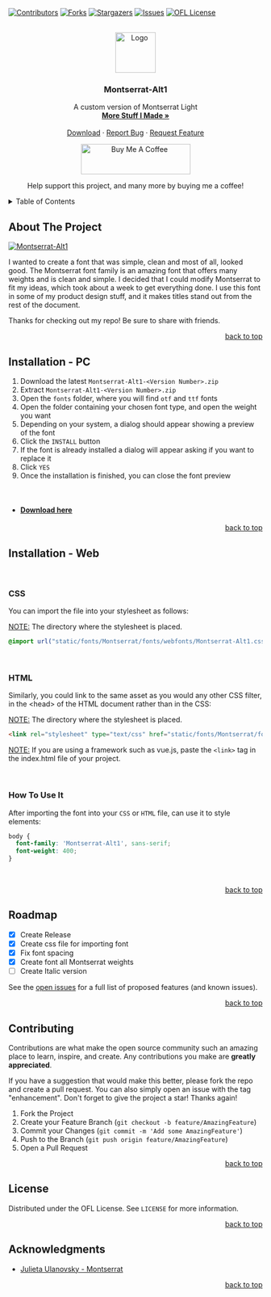 <div id="top"></div>


[![Contributors][contributors-shield]][contributors-url]
[![Forks][forks-shield]][forks-url]
[![Stargazers][stars-shield]][stars-url]
[![Issues][issues-shield]][issues-url]
[![OFL License][license-shield]][license-url]

<!-- PROJECT LOGO -->
<br />
<div align="center">
  <a href="https://github.com/Differentunic">
    <img src="https://avatars.githubusercontent.com/u/66045103?v=4" alt="Logo" width="80" height="80">
  </a>

  <h3 align="center">Montserrat-Alt1</h3>

  <p align="center">
    A custom version of Montserrat Light
    <br />
    <a href="https://github.com/Differentunic?tab=repositories"><strong>More Stuff I Made »</strong></a>
    <br />
    <br />
    <a href="https://github.com/Differentunic/Montserrat-Alt1/releases/latest">Download</a>
    ·
    <a href="https://github.com/Differentunic/Montserrat-Alt1/issues">Report Bug</a>
    ·
    <a href="https://github.com/Differentunic/Montserrat-Alt1/issues">Request Feature</a>
  </p>
  <a href="https://www.buymeacoffee.com/Differentunic" target="_blank"><img src="https://cdn.buymeacoffee.com/buttons/v2/default-yellow.png" alt="Buy Me A Coffee" style="height: 60px !important;width: 217px !important;" ></a>
  
  <a>Help support this project, and many more by buying me a coffee!</a>
  
</div>



<!-- TABLE OF CONTENTS -->
<details>
  <summary>Table of Contents</summary>
  <ol>
    <li><a href="#about-the-project">About The Project</a></li>
    <li><a href="#installation---pc">Installation - PC</a></li>
    <li><a href="#installation---web">Installation - Web</a></li>
    <li><a href="#roadmap">Roadmap</a></li>
    <li><a href="#contributing">Contributing</a></li>
    <li><a href="#license">License</a></li>
    <li><a href="#acknowledgments">Acknowledgments</a></li>
  </ol>
</details>



<!-- ABOUT THE PROJECT -->
## About The Project

[![Montserrat-Alt1][product-screenshot]](https://user-images.githubusercontent.com/66045103/190619819-6aed41f6-58e7-420a-97d2-ed3eb6d27a01.png)

I wanted to create a font that was simple, clean and most of all, looked good. The Montserrat font family is an amazing font that offers many weights and is clean and simple. I decided that I could modify Montserrat to fit my ideas, which took about a week to get everything done. I use this font in some of my product design stuff, and it makes titles stand out from the rest of the document.

Thanks for checking out my repo! Be sure to share with friends.

<p align="right"><a href="#top">back to top</a></p>


<!-- Installation For PC -->
## Installation - PC

1. Download the latest `Montserrat-Alt1-<Version Number>.zip`
2. Extract `Montserrat-Alt1-<Version Number>.zip`
3. Open the `fonts` folder, where you will find `otf` and `ttf` fonts
4. Open the folder containing your chosen font type, and open the weight you want
5. Depending on your system, a dialog should appear showing a preview of the font
6. Click the `INSTALL` button
7. If the font is already installed a dialog will appear asking if you want to replace it
8. Click `YES`  
9. Once the installation is finished, you can close the font preview

<br />

* #### [Download here](https://github.com/Differentunic/Montserrat-Alt1/releases/latest) 

<p align="right"><a href="#top">back to top</a></p>


<!-- Installation For Web -->
## Installation - Web

<br />

### CSS
You can import the file into your stylesheet as follows:

<ins>NOTE:</ins> The directory where the stylesheet is placed.
```css
@import url("static/fonts/Montserrat/fonts/webfonts/Montserrat-Alt1.css");
```

<br />

### HTML
Similarly, you could link to the same asset as you would any other CSS filter, in the \<head> of the HTML document rather than in the CSS:

<ins>NOTE:</ins> The directory where the stylesheet is placed.
```html
<link rel="stylesheet" type="text/css" href="static/fonts/Montserrat/fonts/webfonts/Montserrat-Alt1.css">
```

<ins>NOTE:</ins> If you are using a framework such as vue.js, paste the `<link>` tag in the index.html file of your project.

<br />

### How To Use It

After importing the font into your `CSS` or `HTML` file, can use it to style elements:
```css
body {
  font-family: 'Montserrat-Alt1', sans-serif;
  font-weight: 400;
}
``` 

<br />




<p align="right"><a href="#top">back to top</a></p>



<!-- ROADMAP -->
## Roadmap

- [x] Create Release
- [x] Create css file for importing font
- [x] Fix font spacing
- [x] Create font all Montserrat weights
- [ ] Create Italic version

See the [open issues](https://github.com/Differentunic/Montserrat-Alt/issues) for a full list of proposed features (and known issues).

<p align="right"><a href="#top">back to top</a></p>



<!-- CONTRIBUTING -->
## Contributing

Contributions are what make the open source community such an amazing place to learn, inspire, and create. Any contributions you make are **greatly appreciated**.

If you have a suggestion that would make this better, please fork the repo and create a pull request. You can also simply open an issue with the tag "enhancement".
Don't forget to give the project a star! Thanks again!

1. Fork the Project
2. Create your Feature Branch (`git checkout -b feature/AmazingFeature`)
3. Commit your Changes (`git commit -m 'Add some AmazingFeature'`)
4. Push to the Branch (`git push origin feature/AmazingFeature`)
5. Open a Pull Request

<p align="right"><a href="#top">back to top</a></p>



<!-- LICENSE -->
## License

Distributed under the OFL License. See `LICENSE` for more information.

<p align="right"><a href="#top">back to top</a></p>



<!-- ACKNOWLEDGMENTS -->
## Acknowledgments

* [Julieta Ulanovsky - Montserrat](https://github.com/JulietaUla/Montserrat)

<p align="right"><a href="#top">back to top</a></p>



<!-- MARKDOWN LINKS & IMAGES -->
<!-- https://www.markdownguide.org/basic-syntax/#reference-style-links -->
[contributors-shield]: https://img.shields.io/github/contributors/Differentunic/Montserrat-Alt1.svg?style=for-the-badge
[contributors-url]: https://github.com/Differentunic/Montserrat-Alt1/graphs/contributors
[forks-shield]: https://img.shields.io/github/forks/Differentunic/Montserrat-Alt1.svg?style=for-the-badge
[forks-url]: https://github.com/Differentunic/Montserrat-Alt1/network/members
[stars-shield]: https://img.shields.io/github/stars/Differentunic/Montserrat-Alt1.svg?style=for-the-badge
[stars-url]: https://github.com/Differentunic/Montserrat-Alt1/stargazers
[issues-shield]: https://img.shields.io/github/issues/Differentunic/Montserrat-Alt1.svg?style=for-the-badge
[issues-url]: https://github.com/Differentunic/Montserrat-Alt1/issues
[license-shield]: https://img.shields.io/github/license/Differentunic/Montserrat-Alt1.svg?style=for-the-badge
[license-url]: https://github.com/Differentunic/Montserrat-Alt1/blob/main/LICENCE
[product-screenshot]: https://user-images.githubusercontent.com/66045103/190619819-6aed41f6-58e7-420a-97d2-ed3eb6d27a01.png
